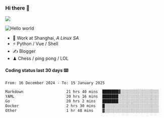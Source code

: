 ### Hi there 👋
![](https://komarev.com/ghpvc/?username=Xuhandsome)


<img src="https://github-readme-stats.vercel.app/api?username=XuHandsome&show_icons=true&theme=merko" alt="Hello world">

<br/>

- 🍻  Work at Shanghai, _A Linux SA_
- ⚡  Python / Vue / Shell
- ✍️  Blogger
- ♟  Chess / ping pong / LOL

#### Coding status last 30 days ⌨️

<!--START_SECTION:waka-->

```txt
From: 16 December 2024 - To: 15 January 2025

Markdown                   21 hrs 40 mins  ███████▓░░░░░░░░░░░░░░░░░   30.24 %
YAML                       20 hrs 16 mins  ███████░░░░░░░░░░░░░░░░░░   28.28 %
Go                         20 hrs 2 mins   ███████░░░░░░░░░░░░░░░░░░   27.95 %
Docker                     2 hrs 30 mins   █░░░░░░░░░░░░░░░░░░░░░░░░   03.49 %
Other                      1 hr 48 mins    ▓░░░░░░░░░░░░░░░░░░░░░░░░   02.53 %
```

<!--END_SECTION:waka-->
